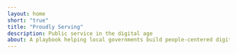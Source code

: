 ```yaml
---
layout: home
short: "true"
title: "Proudly Serving"
description: Public service in the digital age
about: A playbook helping local governments build people-centered digital public services.
---
```

